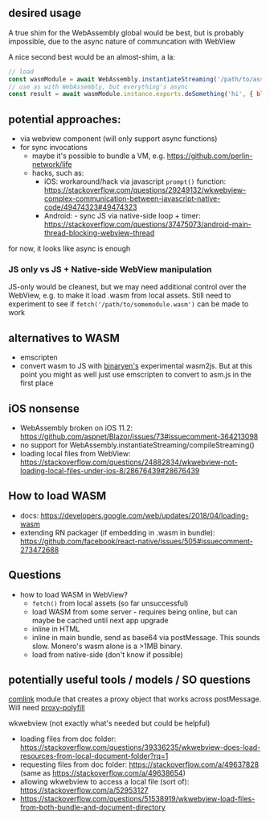 ## desired usage

A true shim for the WebAssembly global would be best, but is probably impossible, due to the async nature of communcation with WebView

A nice second best would be an almost-shim, a la:

```js
// load
const wasmModule = await WebAssembly.instantiateStreaming('/path/to/assets/somemodule.wasm')
// use as with WebAssembly, but everything's async
const result = await wasmModule.instance.exports.doSomething('hi', { blah: 'ho' })
``` 

## potential approaches:

- via webview component (will only support async functions)
- for sync invocations 
  - maybe it's possible to bundle a VM, e.g. https://github.com/perlin-network/life
  - hacks, such as:
    - iOS: workaround/hack via javascript `prompt()` function: https://stackoverflow.com/questions/29249132/wkwebview-complex-communication-between-javascript-native-code/49474323#49474323
    - Android: - sync JS via native-side loop + timer: https://stackoverflow.com/questions/37475073/android-main-thread-blocking-webview-thread

for now, it looks like async is enough

### JS only vs JS + Native-side WebView manipulation

JS-only would be cleanest, but we may need additional control over the WebView, e.g. to make it load .wasm from local assets. Still need to experiment to see if `fetch('/path/to/somemodule.wasm')` can be made to work

## alternatives to WASM

- emscripten
- convert wasm to JS with [binaryen's](https://github.com/WebAssembly/binaryen) experimental wasm2js. But at this point you might as well just use emscripten to convert to asm.js in the first place

## iOS nonsense

- WebAssembly broken on iOS 11.2: https://github.com/aspnet/Blazor/issues/73#issuecomment-364213098
- no support for WebAssembly.instantiateStreaming/compileStreaming()
- loading local files from WebView: https://stackoverflow.com/questions/24882834/wkwebview-not-loading-local-files-under-ios-8/28676439#28676439

## How to load WASM

- docs: https://developers.google.com/web/updates/2018/04/loading-wasm
- extending RN packager (if embedding in .wasm in bundle): https://github.com/facebook/react-native/issues/505#issuecomment-273472688

## Questions

- how to load WASM in WebView?
  - `fetch()` from local assets (so far unsuccessful)
  - load WASM from some server - requires being online, but can maybe be cached until next app upgrade
  - inline in HTML
  - inline in main bundle, send as base64 via postMessage. This sounds slow. Monero's wasm alone is a >1MB binary.
  - load from native-side (don't know if possible)

## potentially useful tools / models / SO questions

[comlink](https://github.com/GoogleChromeLabs/comlink) module that creates a proxy object that works across postMessage. Will need [proxy-polyfill](https://github.com/GoogleChrome/proxy-polyfill)

wkwebview (not exactly what's needed but could be helpful)
- loading files from doc folder: https://stackoverflow.com/questions/39336235/wkwebview-does-load-resources-from-local-document-folder?rq=1
- requesting files from doc folder: https://stackoverflow.com/a/49637828 (same as https://stackoverflow.com/a/49638654)
- allowing wkwebview to access a local file (sort of): https://stackoverflow.com/a/52953127
- https://stackoverflow.com/questions/51538919/wkwebview-load-files-from-both-bundle-and-document-directory